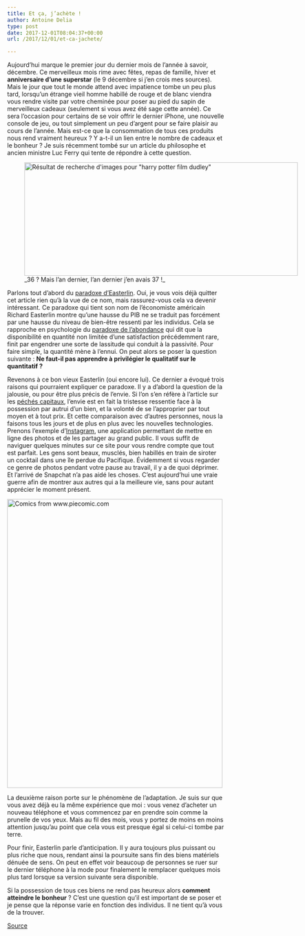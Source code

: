 ```yaml
---
title: Et ça, j’achète !
author: Antoine Delia
type: post
date: 2017-12-01T08:04:37+00:00
url: /2017/12/01/et-ca-jachete/

---
```

Aujourd&#8217;hui marque le premier jour du dernier mois de l&#8217;année à savoir, décembre. Ce merveilleux mois rime avec fêtes, repas de famille, hiver et **anniversaire d&#8217;une superstar** (le 9 décembre si j&#8217;en crois mes sources). Mais le jour que tout le monde attend avec impatience tombe un peu plus tard, lorsqu&#8217;un étrange vieil homme habillé de rouge et de blanc viendra vous rendre visite par votre cheminée pour poser au pied du sapin de merveilleux cadeaux (seulement si vous avez été sage cette année). Ce sera l&#8217;occasion pour certains de se voir offrir le dernier iPhone, une nouvelle console de jeu, ou tout simplement un peu d&#8217;argent pour se faire plaisir au cours de l&#8217;année. Mais est-ce que la consommation de tous ces produits nous rend vraiment heureux ? Y a-t-il un lien entre le nombre de cadeaux et le bonheur ? Je suis récemment tombé sur un article du philosophe et ancien ministre Luc Ferry qui tente de répondre à cette question.

<figure style="width: 635px" class="wp-caption aligncenter"><img loading="lazy" src="http://vignette2.wikia.nocookie.net/harrypotter/images/c/cf/Dudleyangry.jpg/revision/latest?cb\x3d20101215022216" alt="Résultat de recherche d'images pour &quot;harry potter film dudley&quot;" width="635" height="263" /><figcaption class="wp-caption-text">_36 ? Mais l’an dernier, l’an dernier j’en avais 37 !_</figcaption></figure>

Parlons tout d&#8217;abord du [paradoxe d’Easterlin][1]. Oui, je vous vois déjà quitter cet article rien qu&#8217;à la vue de ce nom, mais rassurez-vous cela va devenir intéressant. Ce paradoxe qui tient son nom de l&#8217;économiste américain Richard Easterlin montre qu&#8217;une hausse du PIB ne se traduit pas forcément par une hausse du niveau de bien-être ressenti par les individus. Cela se rapproche en psychologie du [paradoxe de l&#8217;abondance][2] qui dit que la disponibilité en quantité non limitée d&#8217;une satisfaction précédemment rare, finit par engendrer une sorte de lassitude qui conduit à la passivité. Pour faire simple, la quantité mène à l&#8217;ennui. On peut alors se poser la question suivante : **Ne faut-il pas apprendre à privilégier le qualitatif sur le quantitatif ?**

Revenons à ce bon vieux Easterlin (oui encore lui). Ce dernier a évoqué trois raisons qui pourraient expliquer ce paradoxe. Il y a d&#8217;abord la question de la jalousie, ou pour être plus précis de l&#8217;envie. Si l&#8217;on s&#8217;en réfère à l&#8217;article sur les [péchés capitaux][3], l&#8217;envie est en fait la tristesse ressentie face à la possession par autrui d&#8217;un bien, et la volonté de se l&#8217;approprier par tout moyen et à tout prix. Et cette comparaison avec d&#8217;autres personnes, nous la faisons tous les jours et de plus en plus avec les nouvelles technologies. Prenons l&#8217;exemple d&#8217;[Instagram][4], une application permettant de mettre en ligne des photos et de les partager au grand public. Il vous suffit de naviguer quelques minutes sur ce site pour vous rendre compte que tout est parfait. Les gens sont beaux, musclés, bien habillés en train de siroter un cocktail dans une île perdue du Pacifique. Évidemment si vous regarder ce genre de photos pendant votre pause au travail, il y a de quoi déprimer. Et l&#8217;arrivé de Snapchat n&#8217;a pas aidé les choses. C&#8217;est aujourd&#8217;hui une vraie guerre afin de montrer aux autres qui a la meilleure vie, sans pour autant apprécier le moment présent.

<img loading="lazy" class="aligncenter" src="https://i0.wp.com/78.media.tumblr.com/dcff4670ccf4f527ac7553984ecb8b2e/tumblr_nwc1m4HSK41qhnegdo1_500.jpg?resize=500%2C670&#038;ssl=1" alt="Comics from www.piecomic.com" width="500" height="670" data-recalc-dims="1" /> 

La deuxième raison porte sur le phénomène de l&#8217;adaptation. Je suis sur que vous avez déjà eu la même expérience que moi : vous venez d&#8217;acheter un nouveau téléphone et vous commencez par en prendre soin comme la prunelle de vos yeux. Mais au fil des mois, vous y portez de moins en moins attention jusqu&#8217;au point que cela vous est presque égal si celui-ci tombe par terre.

Pour finir, Easterlin parle d&#8217;anticipation. Il y aura toujours plus puissant ou plus riche que nous, rendant ainsi la poursuite sans fin des biens matériels dénuée de sens. On peut en effet voir beaucoup de personnes se ruer sur le dernier téléphone à la mode pour finalement le remplacer quelques mois plus tard lorsque sa version suivante sera disponible.

Si la possession de tous ces biens ne rend pas heureux alors **comment atteindre le bonheur** ? C&#8217;est une question qu&#8217;il est important de se poser et je pense que la réponse varie en fonction des individus. Il ne tient qu&#8217;à vous de la trouver.

[Source][5]

 [1]: https://fr.wikipedia.org/wiki/Paradoxe_d%E2%80%99Easterlin
 [2]: https://fr.wikipedia.org/wiki/Paradoxe_de_l%27abondance
 [3]: https://fr.wikipedia.org/wiki/P%C3%A9ch%C3%A9_capital#P.C3.A9ch.C3.A9s_capitaux
 [4]: https://www.instagram.com/
 [5]: http://www.lefigaro.fr/vox/societe/2015/01/02/31003-20150102ARTFIG00049-luc-ferry-consommer-rend-il-heureux.php